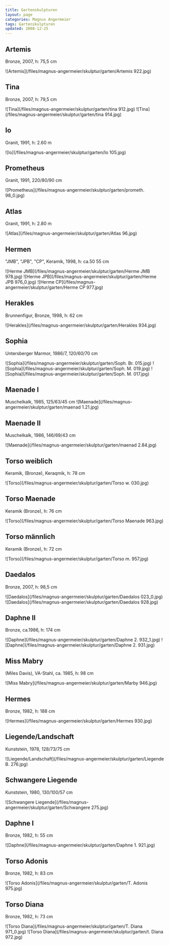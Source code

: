 ```yaml
---
title: Gartenskulpturen
layout: page
categories: Magnus Angermeier
tags: Gartenskulpturen
updated: 2008-12-25
---
```


## Artemis

Bronze, 2007, h: 75,5 cm

![Artemis](/files/magnus-angermeier/skulptur/garten/Artemis 922.jpg)

## Tina

Bronze, 2007, h: 79,5 cm

![Tina](/files/magnus-angermeier/skulptur/garten/tina 912.jpg)
![Tina](/files/magnus-angermeier/skulptur/garten/tina 914.jpg)


## Io

Granit, 1991, h: 2.60 m

![Io](/files/magnus-angermeier/skulptur/garten/Io 105.jpg)

## Prometheus

Granit, 1991, 220/80/90 cm

![Prometheus](/files/magnus-angermeier/skulptur/garten/prometh. 98_0.jpg)

## Atlas

Granit, 1991, h: 2.80 m

![Atlas](/files/magnus-angermeier/skulptur/garten/Atlas 96.jpg)

## Hermen

"JMB", "JPB", "CP", Keramik, 1998, h: ca.50 55 cm

![Herme JMB](/files/magnus-angermeier/skulptur/garten/Herme JMB 978.jpg)
![Herme JPB](/files/magnus-angermeier/skulptur/garten/Herme JPB 976_0.jpg)
![Herme CP](/files/magnus-angermeier/skulptur/garten/Herme CP 977.jpg)

## Herakles

Brunnenfigur, Bronze, 1998, h: 62 cm

![Herakles](/files/magnus-angermeier/skulptur/garten/Herakles 934.jpg)

## Sophia

Untersberger Marmor, 1986/7, 120/60/70 cm

![Sophia](/files/magnus-angermeier/skulptur/garten/Soph. Br. 015.jpg)
![Sophia](/files/magnus-angermeier/skulptur/garten/Soph. M. 019.jpg)
![Sophia](/files/magnus-angermeier/skulptur/garten/Soph. M. 017.jpg)

## Maenade I

Muschelkalk, 1985, 125/63/45 cm
![Maenade](/files/magnus-angermeier/skulptur/garten/maenad 1.21.jpg)

## Maenade II

Muschelkalk, 1986, 146/69/43 cm

![Maenade](/files/magnus-angermeier/skulptur/garten/maenad 2.84.jpg)

## Torso weiblich

Keramik, (Bronze), Keraqmik, h: 78 cm

![Torso](/files/magnus-angermeier/skulptur/garten/Torso w. 030.jpg)

## Torso Maenade

Keramik (Bronze), h: 76 cm

![Torso](/files/magnus-angermeier/skulptur/garten/Torso Maenade 963.jpg)

## Torso männlich

Keramik (Bronze), h: 72 cm

![Torso](/files/magnus-angermeier/skulptur/garten/Torso m. 957.jpg)

## Daedalos

Bronze, 2007, h: 98,5 cm

![Daedalos](/files/magnus-angermeier/skulptur/garten/Daedalos 023_0.jpg)
![Daedalos](/files/magnus-angermeier/skulptur/garten/Daedalos 928.jpg)

## Daphne II

Bronze, ca.1986, h: 174 cm

![Daphne](/files/magnus-angermeier/skulptur/garten/Daphne 2. 932_1.jpg)
![Daphne](/files/magnus-angermeier/skulptur/garten/Daphne 2. 931.jpg)


## Miss Mabry

(Miles Davis), VA-Stahl, ca. 1985, h: 98 cm

![Miss Mabry](/files/magnus-angermeier/skulptur/garten/Marby 946.jpg)

## Hermes

Bronze, 1982, h: 188 cm

![Hermes](/files/magnus-angermeier/skulptur/garten/Hermes 930.jpg)

## Liegende/Landschaft

Kunststein, 1978, 128/73/75 cm

![Liegende/Landschaft](/files/magnus-angermeier/skulptur/garten/Liegende B. 276.jpg)

## Schwangere Liegende

Kunststein, 1980, 130/100/57 cm

![Schwangere Liegende](/files/magnus-angermeier/skulptur/garten/Schwangere 275.jpg)

## Daphne I

Bronze, 1982, h: 55 cm

![Daphne](/files/magnus-angermeier/skulptur/garten/Daphne 1. 921.jpg)

## Torso Adonis

Bronze, 1982, h: 83 cm

![Torso Adonis](/files/magnus-angermeier/skulptur/garten/T. Adonis 975.jpg)

## Torso Diana

Bronze, 1982, h: 73 cm

![Torso Diana](/files/magnus-angermeier/skulptur/garten/T. Diana 971_0.jpg)
![Torso Diana](/files/magnus-angermeier/skulptur/garten/t. Diana 972.jpg)
